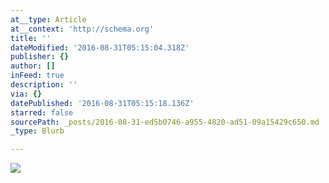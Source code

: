 ```yaml
---
at__type: Article
at__context: 'http://schema.org'
title: ''
dateModified: '2016-08-31T05:15:04.318Z'
publisher: {}
author: []
inFeed: true
description: ''
via: {}
datePublished: '2016-08-31T05:15:18.136Z'
starred: false
sourcePath: _posts/2016-08-31-ed5b0746-a955-4820-ad51-09a15429c650.md
_type: Blurb

---
```

<article style=""><img src="https://the-grid-user-content.s3-us-west-2.amazonaws.com/3301853b-c140-41cc-a0e6-cd6d14cf9724.jpg" /></article>